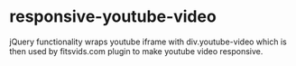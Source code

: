 responsive-youtube-video
========================

jQuery functionality wraps youtube iframe with div.youtube-video which is then used by fitsvids.com plugin to make youtube video responsive.
